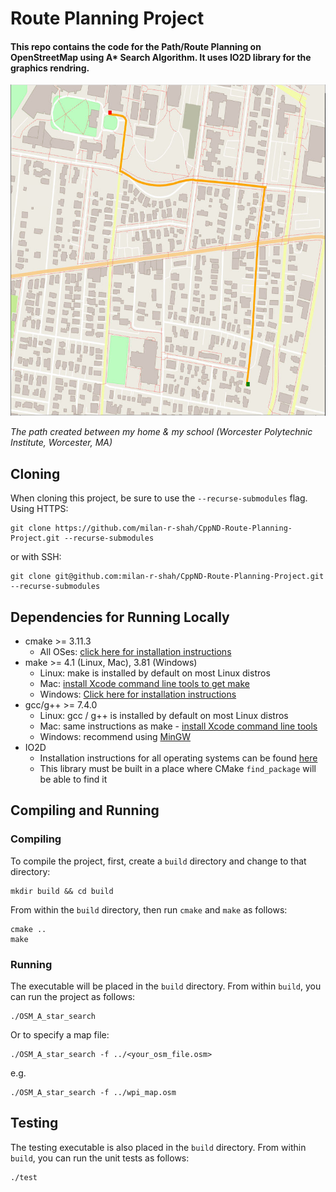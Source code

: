 # Route Planning Project

#### This repo contains the code for the Path/Route Planning on OpenStreetMap using A* Search Algorithm. It uses IO2D library for the graphics rendring.

<img src="wpi_map.png" width="600" height="530" />

*The path created between my home & my school (Worcester Polytechnic Institute, Worcester, MA)*

## Cloning

When cloning this project, be sure to use the `--recurse-submodules` flag. Using HTTPS:
```
git clone https://github.com/milan-r-shah/CppND-Route-Planning-Project.git --recurse-submodules
```
or with SSH:
```
git clone git@github.com:milan-r-shah/CppND-Route-Planning-Project.git --recurse-submodules
```

## Dependencies for Running Locally
* cmake >= 3.11.3
  * All OSes: [click here for installation instructions](https://cmake.org/install/)
* make >= 4.1 (Linux, Mac), 3.81 (Windows)
  * Linux: make is installed by default on most Linux distros
  * Mac: [install Xcode command line tools to get make](https://developer.apple.com/xcode/features/)
  * Windows: [Click here for installation instructions](http://gnuwin32.sourceforge.net/packages/make.htm)
* gcc/g++ >= 7.4.0
  * Linux: gcc / g++ is installed by default on most Linux distros
  * Mac: same instructions as make - [install Xcode command line tools](https://developer.apple.com/xcode/features/)
  * Windows: recommend using [MinGW](http://www.mingw.org/)
* IO2D
  * Installation instructions for all operating systems can be found [here](https://github.com/cpp-io2d/P0267_RefImpl/blob/master/BUILDING.md)
  * This library must be built in a place where CMake `find_package` will be able to find it

## Compiling and Running

### Compiling
To compile the project, first, create a `build` directory and change to that directory:
```
mkdir build && cd build
```
From within the `build` directory, then run `cmake` and `make` as follows:
```
cmake ..
make
```
### Running
The executable will be placed in the `build` directory. From within `build`, you can run the project as follows:
```
./OSM_A_star_search
```
Or to specify a map file:
```
./OSM_A_star_search -f ../<your_osm_file.osm>
```
e.g.
```
./OSM_A_star_search -f ../wpi_map.osm
```

## Testing

The testing executable is also placed in the `build` directory. From within `build`, you can run the unit tests as follows:
```
./test
```

